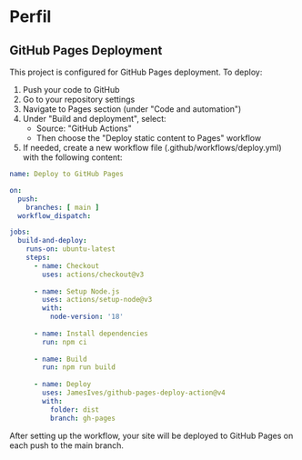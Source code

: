 
# Perfil

## GitHub Pages Deployment

This project is configured for GitHub Pages deployment. To deploy:

1. Push your code to GitHub
2. Go to your repository settings
3. Navigate to Pages section (under "Code and automation")
4. Under "Build and deployment", select:
   - Source: "GitHub Actions"
   - Then choose the "Deploy static content to Pages" workflow
5. If needed, create a new workflow file (.github/workflows/deploy.yml) with the following content:

```yml
name: Deploy to GitHub Pages

on:
  push:
    branches: [ main ]
  workflow_dispatch:

jobs:
  build-and-deploy:
    runs-on: ubuntu-latest
    steps:
      - name: Checkout
        uses: actions/checkout@v3
      
      - name: Setup Node.js
        uses: actions/setup-node@v3
        with:
          node-version: '18'
          
      - name: Install dependencies
        run: npm ci
        
      - name: Build
        run: npm run build
        
      - name: Deploy
        uses: JamesIves/github-pages-deploy-action@v4
        with:
          folder: dist
          branch: gh-pages
```

After setting up the workflow, your site will be deployed to GitHub Pages on each push to the main branch.
